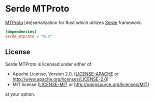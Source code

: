 # Serde MTProto

[MTProto](https://core.telegram.org/mtproto) [de]serialization for Rust which
utilizes [Serde](https://serde.rs) framework.

```toml
[dependencies]
serde_mtproto = "0.3"
```

## License

Serde MTProto is licensed under either of

 * Apache License, Version 2.0, ([LICENSE-APACHE](LICENSE-APACHE) or
   http://www.apache.org/licenses/LICENSE-2.0)
 * MIT license ([LICENSE-MIT](LICENSE-MIT) or
   http://opensource.org/licenses/MIT)

at your option.
